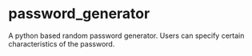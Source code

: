 # password_generator

A python based random password generator. Users can specify certain characteristics of the password.
